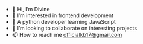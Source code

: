 - 👋 Hi, I’m Divine
- 👀 I’m interested in frontend development
- 🌱 A python developer learning JavaScript
- 💞️ I’m looking to collaborate on interesting projects
- 📫 How to reach me officialkb17@gmail.com

<!---
vineyy17/vineyy17 is a ✨ special ✨ repository because its `README.md` (this file) appears on your GitHub profile.
You can click the Preview link to take a look at your changes.
--->
